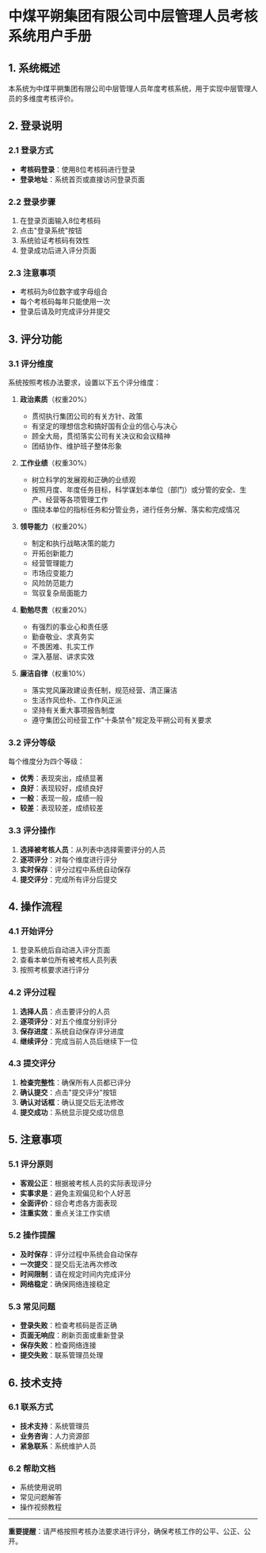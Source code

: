 # 中煤平朔集团有限公司中层管理人员考核系统用户手册

## 1. 系统概述

本系统为中煤平朔集团有限公司中层管理人员年度考核系统，用于实现中层管理人员的多维度考核评价。

## 2. 登录说明

### 2.1 登录方式
- **考核码登录**：使用8位考核码进行登录
- **登录地址**：系统首页或直接访问登录页面

### 2.2 登录步骤
1. 在登录页面输入8位考核码
2. 点击"登录系统"按钮
3. 系统验证考核码有效性
4. 登录成功后进入评分页面

### 2.3 注意事项
- 考核码为8位数字或字母组合
- 每个考核码每年只能使用一次
- 登录后请及时完成评分并提交

## 3. 评分功能

### 3.1 评分维度
系统按照考核办法要求，设置以下五个评分维度：

1. **政治素质**（权重20%）
   - 贯彻执行集团公司的有关方针、政策
   - 有坚定的理想信念和搞好国有企业的信心与决心
   - 顾全大局，贯彻落实公司有关决议和会议精神
   - 团结协作、维护班子整体形象

2. **工作业绩**（权重30%）
   - 树立科学的发展观和正确的业绩观
   - 按照月度、年度任务目标，科学谋划本单位（部门）或分管的安全、生产、经营等各项管理工作
   - 围绕本单位的指标任务和分管业务，进行任务分解、落实和完成情况

3. **领导能力**（权重20%）
   - 制定和执行战略决策的能力
   - 开拓创新能力
   - 经营管理能力
   - 市场应变能力
   - 风险防范能力
   - 驾驭复杂局面能力

4. **勤勉尽责**（权重20%）
   - 有强烈的事业心和责任感
   - 勤奋敬业、求真务实
   - 不畏困难、扎实工作
   - 深入基层、讲求实效

5. **廉洁自律**（权重10%）
   - 落实党风廉政建设责任制，规范经营、清正廉洁
   - 生活作风俭朴、工作作风正派
   - 坚持有关重大事项报告制度
   - 遵守集团公司经营工作"十条禁令"规定及平朔公司有关要求

### 3.2 评分等级
每个维度分为四个等级：
- **优秀**：表现突出，成绩显著
- **良好**：表现较好，成绩良好
- **一般**：表现一般，成绩一般
- **较差**：表现较差，成绩较差

### 3.3 评分操作
1. **选择被考核人员**：从列表中选择需要评分的人员
2. **逐项评分**：对每个维度进行评分
3. **实时保存**：评分过程中系统自动保存
4. **提交评分**：完成所有评分后提交

## 4. 操作流程

### 4.1 开始评分
1. 登录系统后自动进入评分页面
2. 查看本单位所有被考核人员列表
3. 按照考核要求进行评分

### 4.2 评分过程
1. **选择人员**：点击要评分的人员
2. **逐项评分**：对五个维度分别评分
3. **保存进度**：系统自动保存评分进度
4. **继续评分**：完成当前人员后继续下一位

### 4.3 提交评分
1. **检查完整性**：确保所有人员都已评分
2. **确认提交**：点击"提交评分"按钮
3. **确认对话框**：确认提交后无法修改
4. **提交成功**：系统显示提交成功信息

## 5. 注意事项

### 5.1 评分原则
- **客观公正**：根据被考核人员的实际表现评分
- **实事求是**：避免主观偏见和个人好恶
- **全面评价**：综合考虑各方面表现
- **注重实效**：重点关注工作实绩

### 5.2 操作提醒
- **及时保存**：评分过程中系统会自动保存
- **一次提交**：提交后无法再次修改
- **时间限制**：请在规定时间内完成评分
- **网络稳定**：确保网络连接稳定

### 5.3 常见问题
- **登录失败**：检查考核码是否正确
- **页面无响应**：刷新页面或重新登录
- **保存失败**：检查网络连接
- **提交失败**：联系管理员处理

## 6. 技术支持

### 6.1 联系方式
- **技术支持**：系统管理员
- **业务咨询**：人力资源部
- **紧急联系**：系统维护人员

### 6.2 帮助文档
- 系统使用说明
- 常见问题解答
- 操作视频教程

---

**重要提醒**：请严格按照考核办法要求进行评分，确保考核工作的公平、公正、公开。 